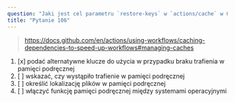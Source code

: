 ```yaml
---
question: "Jaki jest cel parametru `restore-keys` w `actions/cache` w GitHub Actions?"
title: "Pytanie 106"
---
```



> https://docs.github.com/en/actions/using-workflows/caching-dependencies-to-speed-up-workflows#managing-caches
1. [x] podać alternatywne klucze do użycia w przypadku braku trafienia w pamięci podręcznej
1. [ ] wskazać, czy wystąpiło trafienie w pamięci podręcznej
1. [ ] określić lokalizację plików w pamięci podręcznej
1. [ ] włączyć funkcję pamięci podręcznej między systemami operacyjnymi
